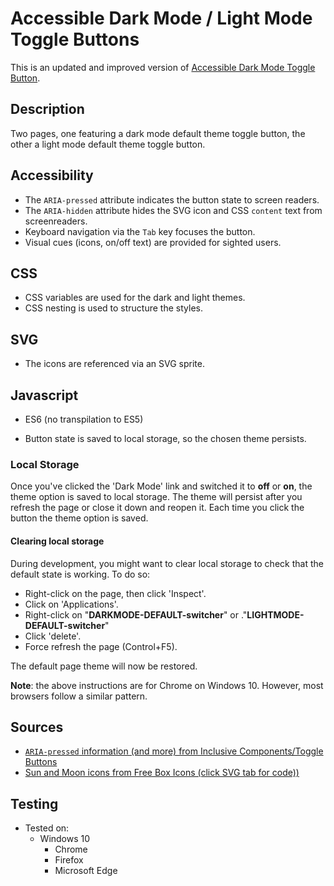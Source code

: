 # Accessible Dark Mode / Light Mode Toggle Buttons

This is an updated and improved version of [Accessible Dark Mode Toggle Button](https://chrisnajman.github.io/accessible-dark-mode-toggle-button).

## Description

Two pages, one featuring a dark mode default theme toggle button, the other a light mode default theme toggle button.

## Accessibility

- The `ARIA-pressed` attribute indicates the button state to screen readers.
- The `ARIA-hidden` attribute hides the SVG icon and CSS `content` text from screenreaders.
- Keyboard navigation via the `Tab` key focuses the button.
- Visual cues (icons, on/off text) are provided for sighted users.

## CSS

- CSS variables are used for the dark and light themes.
- CSS nesting is used to structure the styles.

## SVG

- The icons are referenced via an SVG sprite.

## Javascript

- ES6 (no transpilation to ES5)

- Button state is saved to local storage, so the chosen theme persists.

### Local Storage

Once you've clicked the 'Dark Mode' link and switched it to **off** or **on**, the theme option is saved
to local storage. The theme will persist after you refresh the page or close it down and reopen it. Each time
you click the button the theme option is saved.

#### Clearing local storage

During development, you might want to clear local storage to check that the default state is working.
To do so:

- Right-click on the page, then click 'Inspect'.
- Click on 'Applications'.
- Right-click on "**DARKMODE-DEFAULT-switcher**" or ."**LIGHTMODE-DEFAULT-switcher**"
- Click 'delete'.
- Force refresh the page (Control+F5).

The default page theme will now be restored.

**Note**: the above instructions are for Chrome on Windows 10. However, most browsers follow a
similar pattern.

## Sources

- [`ARIA-pressed` information (and more) from Inclusive Components/Toggle Buttons](https://inclusive-components.design/toggle-button/)
- [Sun and Moon icons from Free Box Icons (click SVG tab for code))](https://boxicons.com/?query=Moon)

## Testing

- Tested on:
  - Windows 10
    - Chrome
    - Firefox
    - Microsoft Edge
